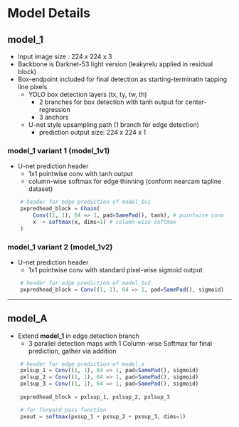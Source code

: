 # Model Details
## **model_1**
- Input image size : 224 x 224 x 3
- Backbone is Darknet-53 light version (leakyrelu applied in residual block)   
- Box-endpoint included for final detection as starting-terminatin tapping line pixels
    - YOLO box detection layers (tx, ty, tw, th)
        - 2 branches for box detection with tanh output for center-regression
        - 3 anchors
    - U-net style upsampling path (1 branch for edge detection)
        - prediction output size: 224 x 224 x 1 
    

### **model_1 variant 1** (model_1v1)
- U-net prediction header
    - 1x1 pointwise conv with tanh output
    - column-wise softmax for edge thinning (conform nearcam tapline dataset)
```julia
    # header for edge prediction of model_1v1
    pxpredhead_block = Chain(
        Conv((1, 1), 64 => 1, pad=SamePad(), tanh), # pointwise conv
        x -> softmax(x, dims=1) # column-wise softmax
    )
```

### **model_1 variant 2** (model_1v2)
- U-net prediction header
    - 1x1 pointwise conv with standard pixel-wise sigmoid output
```julia
    # header for edge prediction of model_1v2
    pxpredhead_block = Conv((1, 1), 64 => 1, pad=SamePad(), sigmoid)    
```
---

## **model_A**
- Extend **model_1** in edge detection branch
    - 3 parallel detection maps with 1 Column-wise Softmax for final prediction, gather via addition
```julia
    # header for edge prediction of model_a
    pxlsup_1 = Conv((1, 1), 64 => 1, pad=SamePad(), sigmoid)
    pxlsup_2 = Conv((1, 1), 64 => 1, pad=SamePad(), sigmoid)
    pxlsup_3 = Conv((1, 1), 64 => 1, pad=SamePad(), sigmoid)
    
    pxpredhead_block = pxlsup_1, pxlsup_2, pxlsup_3

    # for forward pass function
    pxout = softmax(pxsup_1 + pxsup_2 + pxsup_3, dims=1)
```


